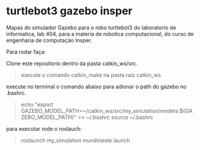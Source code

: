 # turtlebot3 gazebo insper

Mapas do simulador Gazebo para o robo turtlebot3 do laboratorio de informatica, lab 404, para a materia de robotica computacional, do curso de engenharia de computação Insper. 

Para rodar faça:

Clone este repositorio dentro da pasta catkin_ws/src.
> execute o comando catkin_make na pasta raiz catkin_ws

execute no terminal o comando abaixo para adionar o path do gazebo no .bashrc.

> echo "export GAZEBO_MODEL_PATH=~/catkin_ws/src/my_simulation/models:${GAZEBO_MODEL_PATH}" >> ~/.bashrc
> source ~/.bashrc

para executar rode o roslauch:


> roslaunch my_simulation mundoteste.launch



